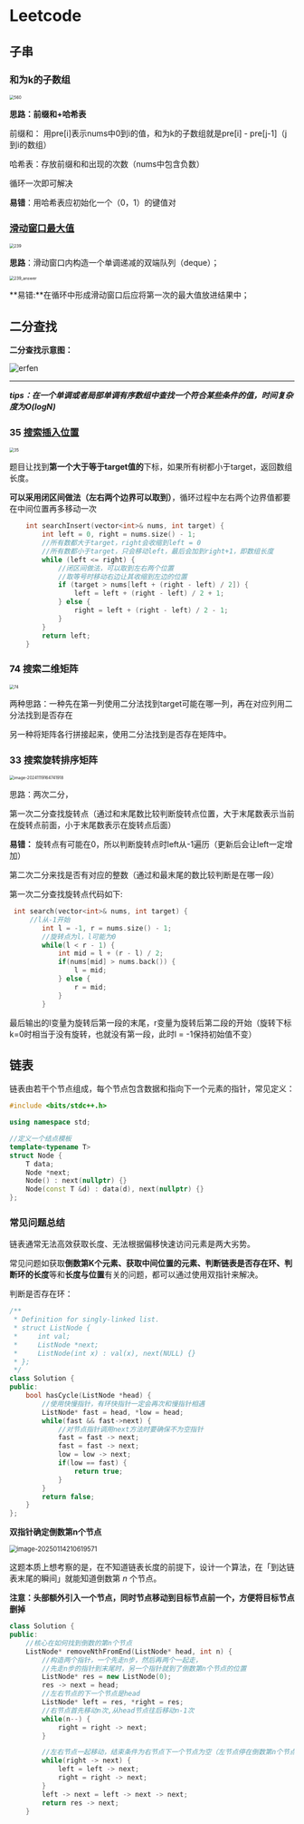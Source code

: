 # Leetcode

## 子串

### 和为k的子数组

<img src="pic\560.png" alt="560" style="zoom:50%;" />

**思路：前缀和+哈希表**

前缀和： 用pre[i]表示nums中0到i的值，和为k的子数组就是pre[i] - pre[j-1]（j到i的数组）

哈希表：存放前缀和和出现的次数（nums中包含负数）

循环一次即可解决

**易错**：用哈希表应初始化一个（0，1）的键值对

### [滑动窗口最大值](https://leetcode.cn/problems/sliding-window-maximum/)

<img src="pic\239.png" alt="239" style="zoom:50%;" />

**思路**：滑动窗口内构造一个单调递减的双端队列（deque）；

<img src="\pic\239_answer.png" alt="239_answer" style="zoom:50%;" />

**易错:**在循环中形成滑动窗口后应将第一次的最大值放进结果中；



## 二分查找

**二分查找示意图：**

![erfen](pic\erfen.gif)

****

***tips：在一个单调或者局部单调有序数组中查找一个符合某些条件的值，时间复杂度为O(logN)***



### 35 [搜索插入位置](https://leetcode.cn/problems/search-insert-position/)

<img src="\pic\35.png" alt="35" style="zoom:50%;" />

题目让找到**第一个大于等于target值的**下标，如果所有树都小于target，返回数组长度。

**可以采用闭区间做法（左右两个边界可以取到）**，循环过程中左右两个边界值都要在中间位置再多移动一次

```c++
    int searchInsert(vector<int>& nums, int target) {
        int left = 0, right = nums.size() - 1;
        //所有数都大于target，right会收缩到left = 0
        //所有数都小于target，只会移动left，最后会加到right+1，即数组长度
        while (left <= right) {
            //闭区间做法，可以取到左右两个位置
            //取等号时移动右边让其收缩到左边的位置
            if (target > nums[left + (right - left) / 2]) {
                left = left + (right - left) / 2 + 1;
            } else {
                right = left + (right - left) / 2 - 1;
            }
        }
        return left;
    }

```

### 74 搜索二维矩阵



<img src="pic\74.png" alt="74" style="zoom:50%;" />

两种思路：一种先在第一列使用二分法找到target可能在哪一列，再在对应列用二分法找到是否存在

另一种将矩阵各行拼接起来，使用二分法找到是否存在矩阵中。

### 33 搜索旋转排序矩阵

<img src="pic\33.png" alt="image-20241119164741918" style="zoom:50%;" />

思路：两次二分，

第一次二分查找旋转点（通过和末尾数比较判断旋转点位置，大于末尾数表示当前在旋转点前面，小于末尾数表示在旋转点后面）

**易错：** 旋转点有可能在0，所以判断旋转点时left从-1遍历（更新后会让left一定增加）

第二次二分来找是否有对应的整数（通过和最末尾的数比较判断是在哪一段）

第一次二分查找旋转点代码如下:

```cpp
 int search(vector<int>& nums, int target) {
     //l从-1开始
        int l = -1, r = nums.size() - 1;
        //旋转点为l，l可能为0
        while(l < r - 1) {
            int mid = l + (r - l) / 2;
            if(nums[mid] > nums.back()) {
                l = mid;
            } else {
                r = mid;
            }
        }
```

最后输出的l变量为旋转后第一段的末尾，r变量为旋转后第二段的开始（旋转下标k=0时相当于没有旋转，也就没有第一段，此时l = -1保持初始值不变）



## 链表

链表由若干个节点组成，每个节点包含数据和指向下一个元素的指针，常见定义：

```c++
#include <bits/stdc++.h>

using namespace std;

//定义一个结点模板
template<typename T>
struct Node {
	T data;
	Node *next;
	Node() : next(nullptr) {}
	Node(const T &d) : data(d), next(nullptr) {}
};
```

### 常见问题总结

链表通常无法高效获取长度、无法根据偏移快速访问元素是两大劣势。

常见问题如获取**倒数第K个元素、获取中间位置的元素、判断链表是否存在环、判断环的长度**等和**长度与位置**有关的问题，都可以通过使用双指针来解决。

判断是否存在环：

```c++
/**
 * Definition for singly-linked list.
 * struct ListNode {
 *     int val;
 *     ListNode *next;
 *     ListNode(int x) : val(x), next(NULL) {}
 * };
 */
class Solution {
public:
    bool hasCycle(ListNode *head) {
        //使用快慢指针，有环快指针一定会再次和慢指针相遇
        ListNode* fast = head, *low = head;
        while(fast && fast->next) {
            //对节点指针调用next方法时要确保不为空指针
            fast = fast -> next;
            fast = fast -> next;
            low = low -> next;
            if(low == fast) {
                return true;
            }
        }
        return false;
    }
};
```

**双指针确定倒数第n个节点**

<img src="pic/19.png" alt="image-20250114210619571" style="zoom:80%;" />

这题本质上想考察的是，在不知道链表长度的前提下，设计一个算法，在「到达链表末尾的瞬间」就能知道倒数第 *n* 个节点。

**注意：头部额外引入一个节点，同时节点移动到目标节点前一个，方便将目标节点删掉**

```c++
class Solution {
public:
    //核心在如何找到倒数的第n个节点
    ListNode* removeNthFromEnd(ListNode* head, int n) {
        //构造两个指针，一个先走n步，然后再两个一起走，
        //先走n步的指针到末尾时，另一个指针就到了倒数第n个节点的位置
        ListNode* res = new ListNode(0);
        res -> next = head;
        //左右节点的下一个节点是head
        ListNode* left = res, *right = res;
        //右节点首先移动n次,从head节点往后移动n-1次
        while(n--) {
            right = right -> next;
        }

        //左右节点一起移动，结束条件为右节点下一个节点为空（左节点停在倒数第n个节点前一个）
        while(right -> next) {
            left = left -> next;
            right = right -> next;
        }
        left -> next = left -> next -> next;
        return res -> next;
    }
```

